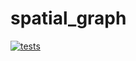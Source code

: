 # spatial_graph

[![tests](https://github.com/funkey/spatial_graph/actions/workflows/tests.yaml/badge.svg)](https://github.com/funkey/spatial_graph/actions/workflows/tests.yaml)
